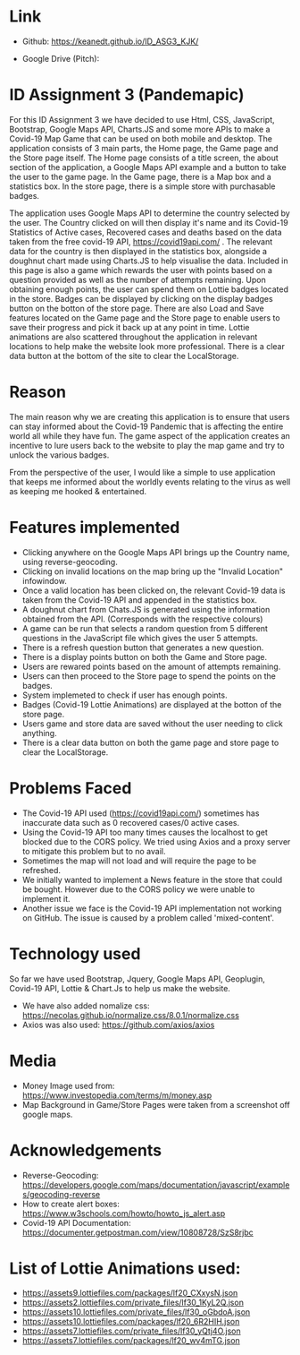 # Link 
- Github: https://keanedt.github.io/ID_ASG3_KJK/

- Google Drive (Pitch):

# ID Assignment 3 (Pandemapic)

For this ID Assignment 3 we have decided to use Html, CSS, JavaScript, Bootstrap, Google Maps API, Charts.JS and some more APIs to make a Covid-19 Map Game that can be used on both mobile and desktop. The application consists of 3 main parts, the Home page, the Game page and the Store page itself. The Home page consists of a title screen, the about section of the application, a Google Maps API example and a button to take the user to the game page. In the Game page, there is a Map box and a statistics box. In the store page, there is a simple store with purchasable badges.

The application uses Google Maps API to determine the country selected by the user. The Country clicked on will then display it's name and its Covid-19 Statistics of Active cases, Recovered cases and deaths based on the data taken from the free covid-19 API, https://covid19api.com/ . The relevant data for the country is then displayed in the statistics box, alongside a doughnut chart made using Charts.JS to help visualise the data. Included in this page is also a game which rewards the user with points based on a question provided as well as the number of attempts remaining. Upon obtaining enough points, the user can spend them on Lottie badges located in the store. Badges can be displayed by clicking on the display badges button on the botton of the store page. There are also Load and Save features located on the Game page and the Store page to enable users to save their progress and pick it back up at any point in time. Lottie animations are also scattered throughout the application in relevant locations to help make the website look more professional. There is a clear data button at the bottom of the site to clear the LocalStorage.

# Reason

The main reason why we are creating this application is to ensure that users can stay informed about the Covid-19 Pandemic that is affecting the entire world all while they have fun. The game aspect of the application creates an incentive to lure users back to the website to play the map game and try to unlock the various badges.

From the perspective of the user, I would like a simple to use application that keeps me informed about the worldly events relating to the virus as well as keeping me hooked & entertained.

# Features implemented

- Clicking anywhere on the Google Maps API brings up the Country name, using reverse-geocoding.
- Clicking on invalid locations on the map bring up the "Invalid Location" infowindow.
- Once a valid location has been clicked on, the relevant Covid-19 data is taken from the Covid-19 API and appended in the statistics box.
- A doughnut chart from Chats.JS is generated using the information obtained from the API. (Corresponds with the respective colours)
- A game can be run that selects a random question from 5 different questions in the JavaScript file which gives the user 5 attempts.
- There is a refresh question button that generates a new question.
- There is a display points button on both the Game and Store page.
- Users are rewared points based on the amount of attempts remaining.
- Users can then proceed to the Store page to spend the points on the badges.
- System implemeted to check if user has enough points.
- Badges (Covid-19 Lottie Animations) are displayed at the botton of the store page.
- Users game and store data are saved without the user needing to click anything.
- There is a clear data button on both the game page and store page to clear the LocalStorage.

# Problems Faced

- The Covid-19 API used (https://covid19api.com/) sometimes has inaccurate data such as 0 recovered cases/0 active cases.
- Using the Covid-19 API too many times causes the localhost to get blocked due to the CORS policy. We tried using Axios and a proxy server to mitigate this problem but to no avail.
- Sometimes the map will not load and will require the page to be refreshed.
- We initially wanted to implement a News feature in the store that could be bought. However due to the CORS policy we were unable to implement it.
- Another issue we face is the Covid-19 API implementation not working on GitHub. The issue is caused by a problem called 'mixed-content'.

# Technology used

So far we have used Bootstrap, Jquery, Google Maps API, Geoplugin, Covid-19 API, Lottie & Chart.Js to help us make the website.

- We have also added nomalize css: https://necolas.github.io/normalize.css/8.0.1/normalize.css
- Axios was also used: https://github.com/axios/axios

# Media 

- Money Image used from: https://www.investopedia.com/terms/m/money.asp
- Map Background in Game/Store Pages were taken from a screenshot off google maps.

# Acknowledgements

- Reverse-Geocoding: https://developers.google.com/maps/documentation/javascript/examples/geocoding-reverse
- How to create alert boxes: https://www.w3schools.com/howto/howto_js_alert.asp
- Covid-19 API Documentation: https://documenter.getpostman.com/view/10808728/SzS8rjbc

# List of Lottie Animations used:

- https://assets9.lottiefiles.com/packages/lf20_CXxysN.json
- https://assets2.lottiefiles.com/private_files/lf30_1KyL2Q.json
- https://assets10.lottiefiles.com/private_files/lf30_oGbdoA.json
- https://assets10.lottiefiles.com/packages/lf20_6R2HIH.json
- https://assets7.lottiefiles.com/private_files/lf30_yQtj4O.json
- https://assets7.lottiefiles.com/packages/lf20_wv4mTG.json


